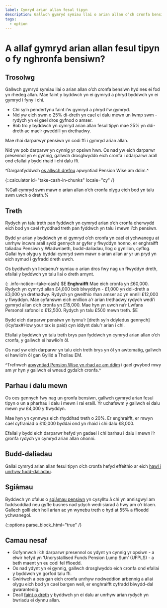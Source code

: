 ```yaml
---
label: Cymryd arian allan fesul tipyn
description: Gallwch gymryd symiau llai o arian allan o’ch cronfa bensiwn hyd nes ei fod yn rhedeg allan. Darganfyddwch fwy am yr opsiwn hwn a chysylltu a Pension Wise heddiw.
tags:
  - option
---
```


# A allaf gymryd arian allan fesul tipyn o fy nghronfa bensiwn?

## Trosolwg

Gallwch gymryd symiau llai o arian allan o’ch cronfa bensiwn hyd nes ei fod yn rhedeg allan. Mae faint y byddwch yn ei gymryd a phryd byddwch yn ei gymryd i fyny i chi.

- Chi sy’n penderfynu faint i’w gymryd a phryd i’w gymryd.
- Nid yw eich swm o 25% di-dreth yn cael ei dalu mewn un lwmp swm - rydych yn ei gael dros gyfnod o amser.
- Bob tro y byddwch yn cymryd arian allan fesul tipyn mae 25% yn ddi-dreth ac mae’r gweddill yn drethadwy.

Mae rhai darparwyr pensiwn yn codi ffi i gymryd arian allan.

Nid yw pob darparwr yn cynnig yr opsiwn hwn. Os nad yw eich darparwr presennol yn ei gynnig, gallwch drosglwyddo eich cronfa i ddarparwr arall ond efallai y bydd rhaid i chi dalu ffi.

^Darganfyddwch [os allwch drefnu](/cy/pension-type-tool) apwyntiad Pension Wise am ddim.^

{::calculator id="take-cash-in-chunks" locale="cy" /}

%Gall cymryd swm mawr o arian allan o’ch cronfa olygu eich bod yn talu swm uwch o dreth.%

## Treth

Rydych yn talu treth pan fyddwch yn cymryd arian o’ch cronfa oherwydd eich bod yn cael rhyddhad treth pan fyddwch yn talu i mewn i’ch pensiwn.

Bydd yr arian y byddwch yn ei gymryd o’ch cronfa yn cael ei ychwanegu at unrhyw incwm arall sydd gennych ar gyfer y flwyddyn honno, er enghraifft taliadau Pensiwn y Wladwriaeth, budd-daliadau, llog o gynilion, cyflog. Gallai hyn olygu y byddai cymryd swm mawr o arian allan ar yr un pryd yn eich symud i gyfradd dreth uwch.

Os byddwch yn lledaenu’r symiau o arian dros fwy nag un flwyddyn dreth, efallai y byddwch yn talu llai o dreth arnynt.

{: .info-notice--take-cash}
$E
**Enghraifft**
Mae eich cronfa yn £60,000. Rydych yn cymryd allan £4,000 bob blwyddyn - £1,000 yn ddi-dreth a £3,000 yn drethadwy. Rydych yn gweithio rhan amser ac yn ennill £12,000 y flwyddyn. Mae cyfanswm eich enillion a’r arian trethadwy rydych wedi’i gymryd allan o’ch cronfa yn £15,000. Mae hyn yn uwch na’r Lwfans Personol safonol o £12,500. Rydych yn talu £500 mewn treth.
$E

Bydd eich darparwr pensiwn yn tynnu’r [dreth sy’n ddyledus gennych](/cy/tax#How your tax is paid) cyn iddynt dalu’r arian i chi.

Efallai y byddwch yn talu treth brys pan fyddwch yn cymryd arian allan o’ch cronfa, y gallwch ei hawlio’n ôl.

Os nad yw eich darparwr yn talu eich treth brys yn ôl yn awtomatig, gallwch ei hawlio’n ôl gan Gyllid a Thollau EM.

^Trefnwch [apwyntiad Pension Wise yn rhad ac am ddim](/cy/appointments?icn=book-appointment&amp;ici=bottom-guaranteed-income) i gael gwybod mwy am yr hyn y gallwch ei wneud gyda’ch cronfa.^

## Parhau i dalu mewn

Os oes gennych fwy nag un gronfa bensiwn, gallwch gymryd arian fesul tipyn o un a pharhau i dalu i mewn i rai eraill. Yr uchafswm y gallwch ei dalu mewn yw £4,000 y flwyddyn.

Mae hyn yn cynnwys eich rhyddhad treth o 20%. Er enghraifft, er mwyn cael cyfraniad o £10,000 byddai ond yn rhaid i chi dalu £8,000.

Efallai y bydd eich darparwr hefyd yn gadael i chi barhau i dalu i mewn i’r gronfa rydych yn cymryd arian allan ohonni.

## Budd-daliadau

Gallai cymryd arian allan fesul tipyn o’ch cronfa hefyd effeithio ar eich [hawl i unrhyw fudd-daliadau](/cy/benefits).

## Sgiâmau

Byddwch yn ofalus o [sgiâmau pensiwn](/cy/scams) yn cysylltu â chi yn annisgwyl am fuddsoddiad neu gyfle busnes nad ydych wedi siarad â hwy am o’r blaen. Gallech golli eich holl arian ac yn wynebu treth o hyd at 55% a ffioedd ychwanegol.

{::options parse_block_html="true" /}
<div class="next-steps next-steps--take-cash-in-chunks">

## Camau nesaf

- Gofynnwch i’ch darparwr presennol os ydynt yn cynnig yr opsiwn - a elwir hefyd yn ‘Uncrystallised Funds Pension Lump Sum’ (UFPLS) - a beth maent yn eu codi fel ffioedd.
- Os nad ydynt yn ei gynnig, gallwch drosglwyddo eich cronfa ond efallai y byddwch yn gorfod talu ffi.
- Gwiriwch a oes gan eich cronfa unrhyw nodweddion arbennig a allai olygu eich bod yn cael bargen well, er enghraifft cyfradd blwydd-dal gwarantedig.
- Deall [faint o dreth](/cy/tax) y byddwch yn ei dalu ar unrhyw arian rydych yn bwriadu ei dynnu allan.

</div>
